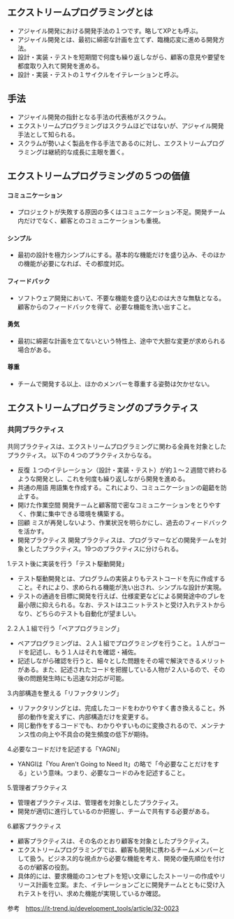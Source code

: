 ## エクストリームプログラミングとは
- アジャイル開発における開発手法の１つです。略してXPとも呼ぶ。
- アジャイル開発とは、最初に綿密な計画を立てず、臨機応変に進める開発方法。
- 設計・実装・テストを短期間で何度も繰り返しながら、顧客の意見や要望を都度取り入れて開発を進める。
- 設計・実装・テストの１サイクルをイテレーションと呼ぶ。

## 手法
- アジャイル開発の指針となる手法の代表格がスクラム。
- エクストリームプログラミングはスクラムほどではないが、アジャイル開発手法として知られる。
- スクラムが勢いよく製品を作る手法であるのに対し、エクストリームプログラミングは継続的な成長に主眼を置く。

## エクストリームプログラミングの５つの価値
#### コミュニケーション
- プロジェクトが失敗する原因の多くはコミュニケーション不足。開発チーム内だけでなく、顧客とのコミュニケーションも重視。
#### シンプル
- 最初の設計を極力シンプルにする。基本的な機能だけを盛り込み、そのほかの機能が必要になれば、その都度対応。
#### フィードバック
- ソフトウェア開発において、不要な機能を盛り込むのは大きな無駄となる。顧客からのフィードバックを得て、必要な機能を洗い出すこと。
#### 勇気
- 最初に綿密な計画を立てないという特性上、途中で大胆な変更が求められる場合がある。
#### 尊重
- チームで開発する以上、ほかのメンバーを尊重する姿勢は欠かせない。

## エクストリームプログラミングのプラクティス

### 共同プラクティス
共同プラクティスは、エクストリームプログラミングに関わる全員を対象としたプラクティス。
以下の４つのプラクティスからなる。

- 反復
１つのイテレーション（設計・実装・テスト）が約１～２週間で終わるような開発とし、これを何度も繰り返しながら開発を進める。
- 共通の用語
用語集を作成する。これにより、コミュニケーションの齟齬を防止する。
- 開けた作業空間
開発チームと顧客間で密なコミュニケーションをとりやすく、作業に集中できる環境を構築する。
- 回顧
ミスが再発しないよう、作業状況を明らかにし、過去のフィードバックを活かす。
- 開発プラクティス
開発プラクティスは、プログラマーなどの開発チームを対象としたプラクティス。19つのプラクティスに分けられる。

1.テスト後に実装を行う「テスト駆動開発」
- テスト駆動開発とは、プログラムの実装よりもテストコードを先に作成すること。それにより、求められる機能が洗い出され、シンプルな設計が実現。  
- テストの通過を目標に開発を行えば、仕様変更などによる開発途中のブレを最小限に抑えられる。なお、テストはユニットテストと受け入れテストからなり、どちらのテストも自動化が望ましい。

2.２人１組で行う「ペアプログラミング」
- ペアプログラミングは、２人１組でプログラミングを行うこと。１人がコードを記述し、もう１人はそれを確認・補佐。
- 記述しながら確認を行うと、細々とした問題をその場で解決できるメリットがある。また、記述されたコードを把握している人物が２人いるので、その後の問題発生時にも迅速な対応が可能。

3.内部構造を整える「リファクタリング」
- リファクタリングとは、完成したコードをわかりやすく書き換えること。外部の動作を変えずに、内部構造だけを変更する。
- 同じ動作をするコードでも、わかりやすいものに変換されるので、メンテナンス性の向上や不具合の発生頻度の低下が期待。

4.必要なコードだけを記述する「YAGNI」
- YANGIは「You Aren't Going to Need It」の略で「今必要なことだけをする」という意味。つまり、必要なコードのみを記述すること。

5.管理者プラクティス
- 管理者プラクティスは、管理者を対象としたプラクティス。
- 開発が適切に進行しているのか把握し、チームで共有する必要がある。


6.顧客プラクティス
- 顧客プラクティスは、その名のとおり顧客を対象としたプラクティス。
- エクストリームプログラミングでは、顧客も開発に携わるチームメンバーとして扱う。ビジネス的な視点から必要な機能を考え、開発の優先順位を付けるのが顧客の役割。
- 具体的には、要求機能のコンセプトを短い文章にしたストーリーの作成やリリース計画を立案。また、イテレーションごとに開発チームとともに受け入れテストを行い、求めた機能が実現しているか確認。

参考　https://it-trend.jp/development_tools/article/32-0023
